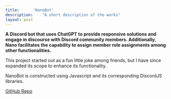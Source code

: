```yaml
---
title:		'NanoBot'
description:	"A short description of the works"
layout: post
---
```


<style>

 img {
  border: solid grey 1px;
}

  h5 {
  text-align: center;
  color: #000;
  text-decoration: underline;
  margin-top: -7px;
}

</style>

**A Discord bot that uses ChatGPT to provide responsive solutions and engage in discourse with Discord community members. Additionally, Nano facilitates the capability to assign member role assignments among other functionalities.**

This project started out as a fun little joke among friends, but I have since expanded its scope to enhance its
functionality.

NanoBot is constructed using Javascript and its corresponding DiscordJS libraries.

[GitHub Repo](https://github.com/aag5734/NanoBotPublic)
